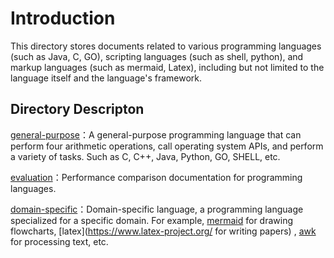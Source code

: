 # Introduction

This directory stores documents related to various programming languages (such as Java, C, GO), scripting languages (such as shell, python), and markup languages (such as mermaid, Latex), including but not limited to the language itself and the language's framework.

## Directory Descripton

[general-purpose](general-purpose)：A general-purpose programming language that can perform four arithmetic operations, call operating system APIs, and perform a variety of tasks. Such as C, C++, Java, Python, GO, SHELL, etc.

[evaluation](evaluation)：Performance comparison documentation for programming languages.

[domain-specific](domain-specific)：Domain-specific language, a programming language specialized for a specific domain. For example, [mermaid](https://mermaid-js.github.io/mermaid/#/) for drawing flowcharts, [latex](https://www.latex-project.org/ for writing papers) , [awk](https://en.wikipedia.org/wiki/AWK) for processing text, etc.
